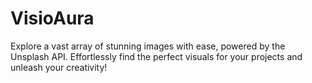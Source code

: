 # VisioAura
Explore a vast array of stunning images with ease, powered by the Unsplash API. Effortlessly find the perfect visuals for your projects and unleash your creativity!
